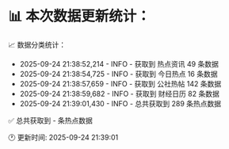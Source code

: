 📊 本次数据更新统计：
==========================

📈 数据分类统计：
- 2025-09-24 21:38:52,214 - INFO - 获取到 热点资讯 49 条数据
- 2025-09-24 21:38:54,725 - INFO - 获取到 今日热点 16 条数据
- 2025-09-24 21:38:57,659 - INFO - 获取到 公社热帖 142 条数据
- 2025-09-24 21:38:59,682 - INFO - 获取到 财经日历 82 条数据
- 2025-09-24 21:39:01,430 - INFO - 总共获取到 289 条热点数据

✅ 总共获取到 - 条热点数据

🕐 更新时间: 2025-09-24 21:39:01
